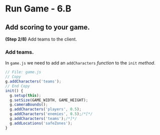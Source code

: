 # Run Game - 6.B

## Add scoring to your game.

**(Step 2/8)** Add teams to the client.

### Add teams.

In `game.js` we need to add an `addCharacters` _function_ to the `init` _method_.

```javascript
// File: game.js
// Copy
g.addCharacters('teams');
// End Copy
init() {
  g.setup(this);
  g.setSize(GAME_WIDTH, GAME_HEIGHT);
  g.cameraBounds();
  g.addCharacters('players', 0.5);
  g.addCharacters('enemies', 0.5);/*[*/
  g.addCharacters('teams');/*]*/
  g.addLocations('safeZones');
}
```
